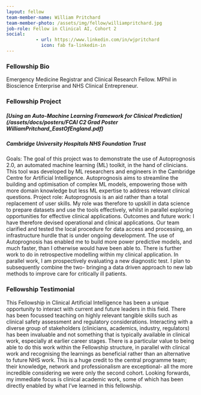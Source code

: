 ```yaml
---
layout: fellow
team-member-name: William Pritchard
team-member-photo: /assets/img/fellow/williampritchard.jpg
job-role: Fellow in Clinical AI, Cohort 2
social:
           - url: https://www.linkedin.com/in/wjpritchard
             icon: fab fa-linkedin-in
---
```


### Fellowship Bio
Emergency Medicine Registrar and Clinical Research Fellow. MPhil in Bioscience Enterprise and NHS Clinical Entrepreneur.


### Fellowship Project
##### _[Using an Auto-Machine Learning Framework for Clinical Prediction](/assets/docs/posters/FCAI C2 Grad Poster WilliamPritchard_EastOfEngland.pdf)_
##### Cambridge University Hospitals NHS Foundation Trust

Goals: The goal of this project was to demonstrate the use of Autoprognosis 2.0, an automated machine learning (ML) toolkit, in the hand of clinicians. This tool was developed by ML researchers and engineers in the Cambridge Centre for Artificial Intelligence. Autoprognosis aims to streamline the building and optimisation of complex ML models, empowering those with more domain knowledge but less ML expertise to address relevant clinical questions.  Project role: Autoprognosis is an aid rather than a total replacement of user skills. My role was therefore to upskill in data science to prepare datasets and use the tools effectively, whilst in parallel exploring opportunities for effective clinical applications.  Outcomes and future work: I have therefore devised operational and clinical applications. Our team clarified and tested the local procedure for data access and processing, an infrastructure hurdle that is under ongoing development. The use of Autoprognosis has enabled me to build more power predictive models, and much faster, than I otherwise would have been able to. There is further work to do in retrospective modelling within my clinical application. In parallel work, I am prospectively evaluating a new diagnostic test. I plan to subsequently combine the two- bringing a data driven approach to new lab methods to improve care for critically ill patients.

### Fellowship Testimonial
This Fellowship in Clinical Artificial Intelligence has been a unique opportunity to interact with current and future leaders in this field. There has been focussed teaching on highly relevant tangible skills such as clinical safety assessment and regulatory considerations. Interacting with a diverse group of stakeholders (clinicians, academics, industry, regulators) has been invaluable and not something that is typically available in clinical work, especially at earlier career stages.  There is a particular value to being able to do this work within the Fellowship structure, in parallel with clinical work and recognising the learnings as beneficial rather than an alternative to future NHS work. This is a huge credit to the central programme team; their knowledge, network and professionalism are exceptional- all the more incredible considering we were only the second cohort.  Looking forwards, my immediate focus is clinical academic work, some of which has been directly enabled by what I’ve learned in this fellowship.


